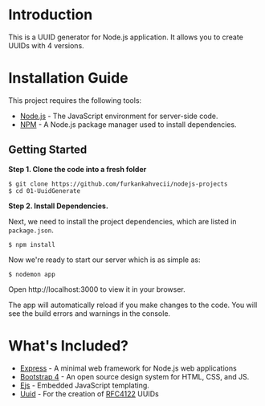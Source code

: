 # Introduction

This is a UUID generator for Node.js application. It allows you to create UUIDs with 4 versions.

# <a>Installation Guide</a>

This project requires the following tools:

- [Node.js](https://nodejs.org/en/) - The JavaScript environment for server-side code.
- [NPM](https://www.npmjs.com/) - A Node.js package manager used to install dependencies.

## Getting Started

**Step 1. Clone the code into a fresh folder**

```
$ git clone https://github.com/furkankahvecii/nodejs-projects
$ cd 01-UuidGenerate
```

**Step 2. Install Dependencies.**

Next, we need to install the project dependencies, which are listed in `package.json`.

```
$ npm install
```

Now we're ready to start our server which is as simple as:

```
$ nodemon app
```

Open http://localhost:3000 to view it in your browser.

The app will automatically reload if you make changes to the code.
You will see the build errors and warnings in the console.

# What's Included?

- [Express](https://expressjs.com/) - A minimal web framework for Node.js web applications
- [Bootstrap 4](https://getbootstrap.com/) - An open source design system for HTML, CSS, and JS.
- [Ejs](https://ejs.co/) - Embedded JavaScript templating.
- [Uuid](https://www.npmjs.com/package/uuid) - For the creation of <a href="https://www.ietf.org/rfc/rfc4122.txt" target="_blank">RFC4122</a> UUIDs
